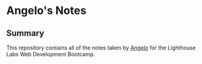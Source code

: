 # Angelo's Notes

## Summary

This repository contains all of the notes taken by [Angelo](https://github.com/Vani11aG310) for the Lighthouse Labs Web Development Bootcamp.